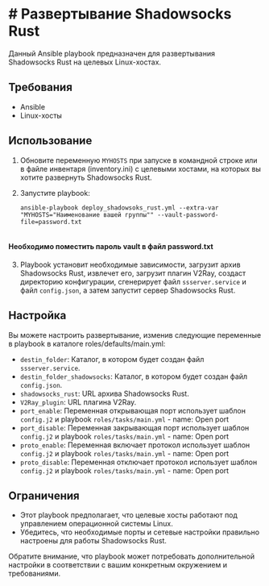 # # Развертывание Shadowsocks Rust

Данный Ansible playbook предназначен для развертывания Shadowsocks Rust на целевых Linux-хостах.

## Требования
- Ansible
- Linux-хосты

## Использование
1. Обновите переменную `MYHOSTS` при запуске в командной строке или в файле инвентаря (inventory.ini) с целевыми хостами, на которых вы хотите развернуть Shadowsocks Rust.

2. Запустите playbook:
   ```
   ansible-playbook deploy_shadowsoks_rust.yml --extra-var "MYHOSTS="Наименование вашей группы"" --vault-password-file=password.txt
  
   ```
#### Hеобходимо поместить пароль vault в файл password.txt
3. Playbook установит необходимые зависимости, загрузит архив Shadowsocks Rust, извлечет его, загрузит плагин V2Ray, создаст директорию конфигурации, сгенерирует файл `ssserver.service` и файл `config.json`, а затем запустит сервер Shadowsocks Rust.

## Настройка
Вы можете настроить развертывание, изменив следующие переменные в playbook в каталоге roles/defaults/main.yml:

- `destin_folder`: Каталог, в котором будет создан файл `ssserver.service`.
- `destin_folder_shadowsocks`: Каталог, в котором будет создан файл `config.json`.
- `shadowsocks_rust`: URL архива Shadowsocks Rust.
- `V2Ray_plugin`: URL плагина V2Ray.
- `port_enable`: Переменная открывающая порт использует шаблон `config.j2` и playbook `roles/tasks/main.yml` - name: Open port
- `port_disable`: Переменная закрывающая порт использует шаблон `config.j2` и playbook `roles/tasks/main.yml` - name: Open port
- `proto_enable`: Переменная включает протокол использует шаблон `config.j2` и playbook `roles/tasks/main.yml` - name: Open port
- `proto_disable`: Переменная отключает протокол использует шаблон `config.j2` и playbook `roles/tasks/main.yml` - name: Open port

## Ограничения
- Этот playbook предполагает, что целевые хосты работают под управлением операционной системы Linux.
- Убедитесь, что необходимые порты и сетевые настройки правильно настроены для работы Shadowsocks Rust.

Обратите внимание, что playbook может потребовать дополнительной настройки в соответствии с вашим конкретным окружением и требованиями.


